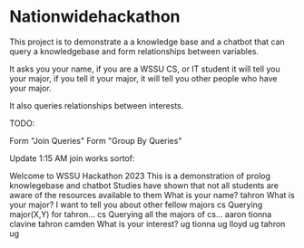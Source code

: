 # Nationwidehackathon


This project is to demonstrate a a knowledge base and a chatbot that can query a knowledgebase and form relationships between variables.

It asks you your name, if you are a WSSU CS, or IT student it will tell you your major, if you tell it your major, it will tell you other people who have your major.

It also queries relationships between interests.

TODO:

Form "Join Queries"
Form "Group By Queries"


Update 1:15 AM join works sortof:

Welcome to WSSU Hackathon 2023
This is a demonstration of prolog knowlegebase and chatbot
Studies have shown that not all students are aware of the resources available to them
What is your name? tahron
What is your major? I want to tell you about other fellow majors cs
Querying major(X,Y) for tahron...
cs
Querying all the majors of cs...
aaron
tionna
clavine
tahron
camden
What is your interest? ug
tionna ug
lloyd ug
tahron ug
